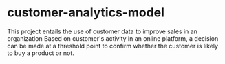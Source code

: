 # customer-analytics-model
This project entails the use of customer data to improve sales in an organization
Based on customer's activity in an online platform, a decision can be made at a threshold point to confirm whether the customer is likely to buy a product or not.
